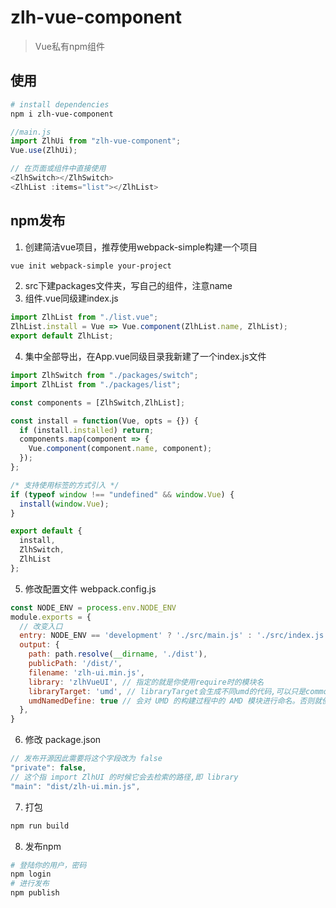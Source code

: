 # zlh-vue-component

> Vue私有npm组件

## 使用

``` bash
# install dependencies
npm i zlh-vue-component

```

``` js
//main.js
import ZlhUi from "zlh-vue-component";
Vue.use(ZlhUi);

```

``` js
// 在页面或组件中直接使用
<ZlhSwitch></ZlhSwitch>
<ZlhList :items="list"></ZlhList>

```

## npm发布
1. 创建简洁vue项目，推荐使用webpack-simple构建一个项目
``` bash
vue init webpack-simple your-project
```
2. src下建packages文件夹，写自己的组件，注意name
3. 组件.vue同级建index.js
``` js
import ZlhList from "./list.vue";
ZlhList.install = Vue => Vue.component(ZlhList.name, ZlhList);
export default ZlhList;
```
4. 集中全部导出，在App.vue同级目录我新建了一个index.js文件
``` js
import ZlhSwitch from "./packages/switch";
import ZlhList from "./packages/list";

const components = [ZlhSwitch,ZlhList];

const install = function(Vue, opts = {}) {
  if (install.installed) return;
  components.map(component => {
    Vue.component(component.name, component);
  });
};

/* 支持使用标签的方式引入 */
if (typeof window !== "undefined" && window.Vue) {
  install(window.Vue);
}

export default {
  install,
  ZlhSwitch,
  ZlhList
};

```
5. 修改配置文件 webpack.config.js
``` js
const NODE_ENV = process.env.NODE_ENV
module.exports = {
  // 改变入口
  entry: NODE_ENV == 'development' ? './src/main.js' : './src/index.js',
  output: {
    path: path.resolve(__dirname, './dist'),
    publicPath: '/dist/',
    filename: 'zlh-ui.min.js',
    library: 'zlhVueUI', // 指定的就是你使用require时的模块名
    libraryTarget: 'umd', // libraryTarget会生成不同umd的代码,可以只是commonjs标准的，也可以是指amd标准的，也可以只是通过script标签引入的
    umdNamedDefine: true // 会对 UMD 的构建过程中的 AMD 模块进行命名。否则就使用匿名的 define
  },
}
```
6. 修改  package.json 
``` js
// 发布开源因此需要将这个字段改为 false
"private": false,
// 这个指 import ZlhUI 的时候它会去检索的路径,即 library
"main": "dist/zlh-ui.min.js",
```
7. 打包 
``` bash
npm run build
```
8. 发布npm
``` bash
# 登陆你的用户，密码
npm login  
# 进行发布
npm publish  
```